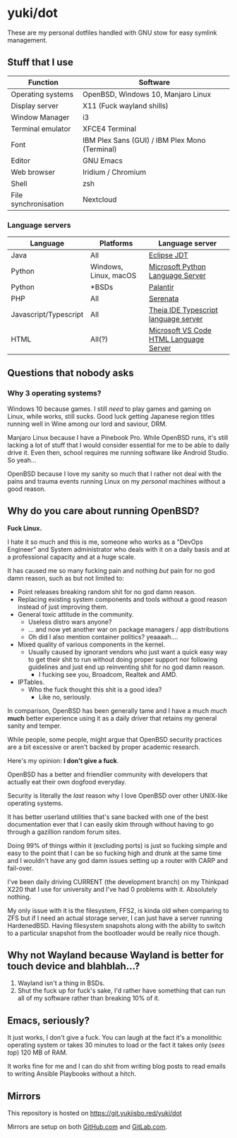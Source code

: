 # yuki/dot

These are my personal dotfiles handled with GNU stow for easy symlink
management.

## Stuff that I use

| Function             | Software                                       |
|----------------------|------------------------------------------------|
| Operating systems    | OpenBSD, Windows 10, Manjaro Linux             |
| Display server       | X11 (Fuck wayland shills)                      |
| Window Manager       | i3                                             |
| Terminal emulator    | XFCE4 Terminal                                 |
| Font                 | IBM Plex Sans (GUI) / IBM Plex Mono (Terminal) |
| Editor               | GNU Emacs                                      |
| Web browser          | Iridium / Chromium                             |
| Shell                | zsh                                            |
| File synchronisation | Nextcloud                                      |

### Language servers

| Language              | Platforms             | Language server                          |
|-----------------------|-----------------------|------------------------------------------|
| Java                  | All                   | [Eclipse JDT]                            |
| Python                | Windows, Linux, macOS | [Microsoft Python Language Server]       |
| Python                | *BSDs                 | [Palantir]                               |
| PHP                   | All                   | [Serenata]                               |
| Javascript/Typescript | All                   | [Theia IDE Typescript language server]   |
| HTML                  | All(?)                | [Microsoft VS Code HTML Language Server] |

[Eclipse JDT]: https://projects.eclipse.org/projects/eclipse.jdt.ls
[Microsoft Python Language Server]: https://github.com/Microsoft/python-language-server
[Serenata]: https://serenata.gitlab.io
[Theia IDE Typescript language server]: https://github.com/theia-ide/typescript-language-server
[Microsoft VS Code HTML Language Server]: https://github.com/vscode-langservers/vscode-html-languageserver-bin
[Palantir]: https://github.com/palantir/python-language-server

## Questions that nobody asks

### Why 3 operating systems?

Windows 10 because games. I still *need* to play games and gaming on
Linux, while works, still sucks. Good luck getting Japanese region
titles running well in Wine among our lord and saviour, DRM.

Manjaro Linux because I have a Pinebook Pro. While OpenBSD runs, it's
still lacking a lot of stuff that I would consider essential for me
to be able to daily drive it. Even then, school requires me running
software like Android Studio. So yeah...

OpenBSD because I love my sanity so much that I rather not deal with
the pains and trauma events running Linux on my *personal* machines
without a good reason.

## Why do you care about running OpenBSD?

**Fuck Linux.**

I hate it so much and this is me, someone who works as a "DevOps
Engineer" and System administrator who deals with it on a daily basis
and at a professional capacity and at a huge scale.

It has caused me so many fucking pain and nothing *but* pain for no
god damn reason, such as but not limited to:

* Point releases breaking random shit for no god damn reason.
* Replacing existing system components and tools without a good reason
  instead of just improving them.
* General toxic attitude in the community.
  * Useless distro wars anyone?
  * ... and now yet another war on package managers / app
    distributions
  * Oh did I also mention container politics? yeaaaah....
* Mixed quality of various components in the kernel.
  * Usually caused by ignorant vendors who just want a quick easy way
    to get their shit to run without doing proper support nor
    following guidelines and just end up reinventing shit for no god
    damn reason.
    * I fucking see you, Broadcom, Realtek and AMD.
* IPTables.
  * Who the fuck thought this shit is a good idea?
    * Like no, seriously.

In comparison, OpenBSD has been generally tame and I have a much
*much* **much** better experience using it as a daily driver that
retains my general sanity and temper.

While people, some people, might argue that OpenBSD security practices
are a bit excessive or aren't backed by proper academic research.

Here's my opinion: **I don't give a fuck**.

OpenBSD has a better and friendlier community with developers that
actually eat their own dogfood everyday.

Security is literally the *last* reason why I love OpenBSD over other
UNIX-like operating systems.

It has better userland utilities that's sane backed with one of the
best documentation ever that I can easily skim through without having
to go through a gazillion random forum sites.

Doing 99% of things within it (excluding ports) is just so fucking
simple and easy to the point that I can be so fucking high and drunk
at the same time and I wouldn't have any god damn issues setting up a
router with CARP and fail-over.

I've been daily driving CURRENT (the development branch) on my
Thinkpad X220 that I use for university and I've had 0 problems with
it. Absolutely nothing.

My only issue with it is the filesystem, FFS2, is kinda old when
comparing to ZFS but if I need an actual storage server, I can just
have a server running HardenedBSD. Having filesystem snapshots along
with the ability to switch to a particular snapshot from the
bootloader would be really nice though.

## Why not Wayland because Wayland is better for touch device and blahblah...?

1. Wayland isn't a thing in BSDs.
2. Shut the fuck up for fuck's sake, I'd rather have something that
   can run all of my software rather than breaking 10% of it.

## Emacs, seriously?

It just works, I don't give a fuck. You can laugh at the fact it's a
monolithic operating system or takes 30 minutes to load or the fact it
takes only (*sees top*) 120 MB of RAM.

It works fine for me and I can do shit from writing blog posts to read
emails to writing Ansible Playbooks without a hitch.

## Mirrors

This repository is hosted on https://git.yukiisbo.red/yuki/dot

Mirrors are setup on both [GitHub.com][gh-mirror] and [GitLab.com][gl-mirror].

[gh-mirror]: https://github.com/yukiisbored/dot
[gl-mirror]: https://gitlab.com/yuki_is_bored/dot
